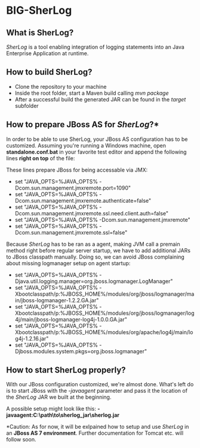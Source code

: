 # BIG-SherLog
## What is SherLog? ##
_SherLog_ is a tool enabling integration of logging statements into an Java Enterprise Application at runtime.

## How to build SherLog? ##
* Clone the repository to your machine
* Inside the root folder, start a Maven build calling _mvn package_
* After a successful build the generated JAR can be found in the _target_ subfolder



## How to prepare JBoss AS for _SherLog_?* ##
In order to be able to use SherLog, your JBoss AS configuration has to be customized. Assuming you're running a Windows machine, open __standalone.conf.bat__ in your favorite test editor and append the following lines __right on top__ of the file:

These lines prepare JBoss for being accessable via JMX:

+ set "JAVA_OPTS=%JAVA_OPTS% -Dcom.sun.management.jmxremote.port=1090"
+ set "JAVA_OPTS=%JAVA_OPTS% -Dcom.sun.management.jmxremote.authenticate=false"
+ set "JAVA_OPTS=%JAVA_OPTS% -Dcom.sun.management.jmxremote.ssl.need.client.auth=false"
+ set "JAVA_OPTS=%JAVA_OPTS% -Dcom.sun.management.jmxremote"
+ set "JAVA_OPTS=%JAVA_OPTS% -Dcom.sun.management.jmxremote.ssl=false"

Because _SherLog_ has to be ran as a agent, making JVM call a premain method right before regular server startup, we have to add additional JARs to JBoss classpath manually. Doing so, we can avoid JBoss complaining about missing logmanager setup on agent startup:

+ set "JAVA_OPTS=%JAVA_OPTS% -Djava.util.logging.manager=org.jboss.logmanager.LogManager"
+ set "JAVA_OPTS=%JAVA_OPTS% -Xbootclasspath/p:%JBOSS_HOME%/modules/org/jboss/logmanager/main/jboss-logmanager-1.2.2.GA.jar"
+ set "JAVA_OPTS=%JAVA_OPTS% -Xbootclasspath/p:%JBOSS_HOME%/modules/org/jboss/logmanager/log4j/main/jboss-logmanager-log4j-1.0.0.GA.jar"
+ set "JAVA_OPTS=%JAVA_OPTS% -Xbootclasspath/p:%JBOSS_HOME%/modules/org/apache/log4j/main/log4j-1.2.16.jar"
+ set "JAVA_OPTS=%JAVA_OPTS% -Djboss.modules.system.pkgs=org.jboss.logmanager"



## How to start SherLog properly? ##
With our JBoss configuration customized, we're almost done. What's left do is to start JBoss with the _-javaagent_ parameter and pass it the location of the _SherLog_ JAR we built at the beginning.

A possible setup might look like this: __-javaagent:C:\path\to\sherlog_jar\sherlog.jar__


 *Caution: As for now, it will be exlpained how to setup and use _SherLog_ in an __JBoss AS 7 environment__. Further documentation for Tomcat etc. will follow soon.
